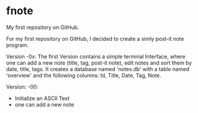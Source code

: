 # fnote
My first repository on GitHub. 

For my first repository on GitHub, I decided to create a simly post-it note program. 

Version -0x:
The first Version contains a simple terminal Interface, where one can add a new note (title, tag, post-it note), edit notes 
and sort them by date, title, tags. 
It creates a database named 'notes.db' with a table named 'overview' and the following columns: 
Id, Title, Date, Tag, Note. 

Version: -00: 
- Initialize an ASCII Text
- one can add a new note 
